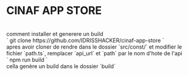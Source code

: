 # CINAF APP STORE
<br />
comment installer et generere un build
<br />
` git clone  https://github.com/IDRISSHACKER/cinaf-app-store `
<br />
apres avoir cloner de rendre dans le dossier `src/const/` et modifier le fichier `path.ts`, remplacer `api_url` et `path` par le nom d'hote de l'api
<br />
` npm run build `
<br />
cella genère un build dans le dossier `build`

